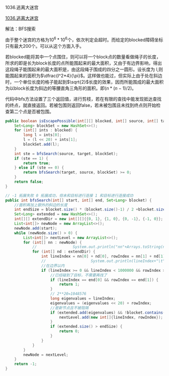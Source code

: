 1036.逃离大迷宫

[1036.逃离大迷宫
](https://leetcode-cn.com/problems/escape-a-large-maze/)

解法：BFS搜索

由于整个迷宫的方格为$10^6*10^6$个，依次判定会超时。而给定的blocked障碍坐标只有最大200个。可以从这个方面入手。

若blocked能将其中一个点围住，则可以将一个block点的数量看做绳子的长度，所求的即是长为block长度的点所能围起来的最大面积，又由于有边界影响，得出这段绳子能围起来的最大面积是，由这段绳子围成的四分之一圆形。设长度为 l,则能围起来的面积为$\dfrac{l^2*4}{\pi}$。这样做也能过，但实际上由于处在斜边时，一个单位长度的格子能起到$\sqrt{2}$长度的效果，因而所能围成的最大面积为以block长度为斜边的等腰直角三角形的面积。即$(n*(n-1)/2)$。



代码中bfs方法设置了三个返回值，进行剪枝，若在有限的查找中能发现抵达查找的终点，就直接返回。若被包围则返回false，若未被包围且未找到终点则开始检查第二个点是否被包围。



```java
public boolean isEscapePossible(int[][] blocked, int[] source, int[] target) {
    Set<Long> blockSet = new HashSet<>();
    for (int[] ints : blocked) {
        long l = ints[0];
        l = (l << 20) + ints[1];
        blockSet.add(l);
    }
    int ste = bfsSearch(source, target, blockSet);
    if (ste == 1) {
        return true;
    } else if (ste == 0) {
        return bfsSearch(target, source, blockSet) >= 0;
    }
    return false;
}

// -1 拓展失败 0 拓展成功，但未和目标进行连接 1 和目标进行连接成功
public int bfsSearch(int[] start, int[] end, Set<Long> blocket) {
    //面积再加上额外的斜边的长度
    int endSize = blocket.size() * (blocket.size()-1) / 2 +blocket.size();
    Set<Long> extended = new HashSet<>();
    int[][] extendDir = new int[][]{{0, 1}, {1, 0}, {0, -1}, {-1, 0}};
    List<int[]> newNode = new ArrayList<>();
    newNode.add(start);
    while (newNode.size() > 0) {
        List<int[]> nextLevel = new ArrayList<>();
        for (int[] nn : newNode) {
            //                System.out.println("nn"+Arrays.toString(nn));
            for (int[] nd : extendDir) {
                int lineIndex = nn[0] + nd[0], rowIndex = nn[1] + nd[1];
                //                    System.out.println(lineIndex+"\t"+rowIndex);
                //在边界以内
                if (lineIndex >= 0 && lineIndex < 1000000 && rowIndex >= 0 && rowIndex < 1000000) {
                    //已经碰到了目标，不需要再找了
                    if (lineIndex == end[0] && rowIndex == end[1]) {
                        return 1;
                    }
                    // 2**20=1048576
                    long eigenvalues = lineIndex;
                    eigenvalues = (eigenvalues << 20) + rowIndex;
                    //是新节点且不被阻隔
                    if (extended.add(eigenvalues) && !blocket.contains(eigenvalues)) {
                        nextLevel.add(new int[]{lineIndex, rowIndex});
                    }
                    if (extended.size() > endSize) {
                        return 0;
                    }
                }
            }
        }
        newNode = nextLevel;
    }
    return -1;
}
```

